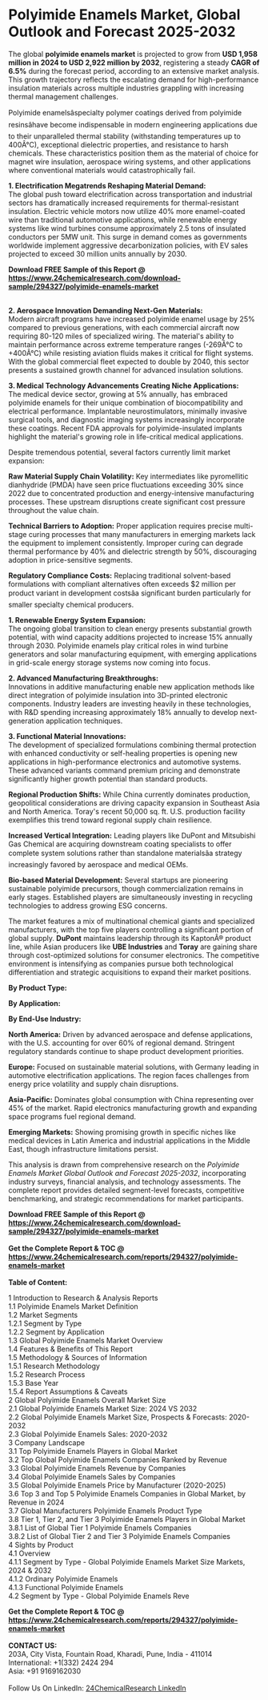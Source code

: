 <h1>Polyimide Enamels Market, Global Outlook and Forecast 2025-2032</h1><p>The global <strong>polyimide enamels market</strong> is projected to grow from <strong>USD 1,958 million in 2024 to USD 2,922 million by 2032</strong>, registering a steady <strong>CAGR of 6.5%</strong> during the forecast period, according to an extensive market analysis. This growth trajectory reflects the escalating demand for high-performance insulation materials across multiple industries grappling with increasing thermal management challenges.</p><p>Polyimide enamelsâspecialty polymer coatings derived from polyimide resinsâhave become indispensable in modern engineering applications due to their unparalleled thermal stability (withstanding temperatures up to 400Â°C), exceptional dielectric properties, and resistance to harsh chemicals. These characteristics position them as the material of choice for magnet wire insulation, aerospace wiring systems, and other applications where conventional materials would catastrophically fail.</p><p><strong>1. Electrification Megatrends Reshaping Material Demand:</strong><br>
The global push toward electrification across transportation and industrial sectors has dramatically increased requirements for thermal-resistant insulation. Electric vehicle motors now utilize 40% more enamel-coated wire than traditional automotive applications, while renewable energy systems like wind turbines consume approximately 2.5 tons of insulated conductors per 5MW unit. This surge in demand comes as governments worldwide implement aggressive decarbonization policies, with EV sales projected to exceed 30 million units annually by 2030.</p><div><b>Download FREE Sample of this Report @ 
            <a href="https://www.24chemicalresearch.com/download-sample/294327/polyimide-enamels-market">
            https://www.24chemicalresearch.com/download-sample/294327/polyimide-enamels-market</a></b></div><br><p><strong>2. Aerospace Innovation Demanding Next-Gen Materials:</strong><br>
Modern aircraft programs have increased polyimide enamel usage by 25% compared to previous generations, with each commercial aircraft now requiring 80-120 miles of specialized wiring. The material's ability to maintain performance across extreme temperature ranges (-269Â°C to +400Â°C) while resisting aviation fluids makes it critical for flight systems. With the global commercial fleet expected to double by 2040, this sector presents a sustained growth channel for advanced insulation solutions.</p><p><strong>3. Medical Technology Advancements Creating Niche Applications:</strong><br>
The medical device sector, growing at 5% annually, has embraced polyimide enamels for their unique combination of biocompatibility and electrical performance. Implantable neurostimulators, minimally invasive surgical tools, and diagnostic imaging systems increasingly incorporate these coatings. Recent FDA approvals for polyimide-insulated implants highlight the material's growing role in life-critical medical applications.</p><p>Despite tremendous potential, several factors currently limit market expansion:</p><p><strong>Raw Material Supply Chain Volatility:</strong> Key intermediates like pyromellitic dianhydride (PMDA) have seen price fluctuations exceeding 30% since 2022 due to concentrated production and energy-intensive manufacturing processes. These upstream disruptions create significant cost pressure throughout the value chain.</p><p><strong>Technical Barriers to Adoption:</strong> Proper application requires precise multi-stage curing processes that many manufacturers in emerging markets lack the equipment to implement consistently. Improper curing can degrade thermal performance by 40% and dielectric strength by 50%, discouraging adoption in price-sensitive segments.</p><p><strong>Regulatory Compliance Costs:</strong> Replacing traditional solvent-based formulations with compliant alternatives often exceeds $2 million per product variant in development costsâa significant burden particularly for smaller specialty chemical producers.</p><p><strong>1. Renewable Energy System Expansion:</strong><br>
The ongoing global transition to clean energy presents substantial growth potential, with wind capacity additions projected to increase 15% annually through 2030. Polyimide enamels play critical roles in wind turbine generators and solar manufacturing equipment, with emerging applications in grid-scale energy storage systems now coming into focus.</p><p><strong>2. Advanced Manufacturing Breakthroughs:</strong><br>
Innovations in additive manufacturing enable new application methods like direct integration of polyimide insulation into 3D-printed electronic components. Industry leaders are investing heavily in these technologies, with R&amp;D spending increasing approximately 18% annually to develop next-generation application techniques.</p><p><strong>3. Functional Material Innovations:</strong><br>
The development of specialized formulations combining thermal protection with enhanced conductivity or self-healing properties is opening new applications in high-performance electronics and automotive systems. These advanced variants command premium pricing and demonstrate significantly higher growth potential than standard products.</p><p><strong>Regional Production Shifts:</strong> While China currently dominates production, geopolitical considerations are driving capacity expansion in Southeast Asia and North America. Toray's recent 50,000 sq. ft. U.S. production facility exemplifies this trend toward regional supply chain resilience.</p><p><strong>Increased Vertical Integration:</strong> Leading players like DuPont and Mitsubishi Gas Chemical are acquiring downstream coating specialists to offer complete system solutions rather than standalone materialsâa strategy increasingly favored by aerospace and medical OEMs.</p><p><strong>Bio-based Material Development:</strong> Several startups are pioneering sustainable polyimide precursors, though commercialization remains in early stages. Established players are simultaneously investing in recycling technologies to address growing ESG concerns.</p><p>The market features a mix of multinational chemical giants and specialized manufacturers, with the top five players controlling a significant portion of global supply. <strong>DuPont</strong> maintains leadership through its KaptonÂ® product line, while Asian producers like <strong>UBE Industries</strong> and <strong>Toray</strong> are gaining share through cost-optimized solutions for consumer electronics. The competitive environment is intensifying as companies pursue both technological differentiation and strategic acquisitions to expand their market positions.</p><p><strong>By Product Type:</strong></p><p><strong>By Application:</strong></p><p><strong>By End-Use Industry:</strong></p><p><strong>North America:</strong> Driven by advanced aerospace and defense applications, with the U.S. accounting for over 60% of regional demand. Stringent regulatory standards continue to shape product development priorities.</p><p><strong>Europe:</strong> Focused on sustainable material solutions, with Germany leading in automotive electrification applications. The region faces challenges from energy price volatility and supply chain disruptions.</p><p><strong>Asia-Pacific:</strong> Dominates global consumption with China representing over 45% of the market. Rapid electronics manufacturing growth and expanding space programs fuel regional demand.</p><p><strong>Emerging Markets:</strong> Showing promising growth in specific niches like medical devices in Latin America and industrial applications in the Middle East, though infrastructure limitations persist.</p><p>This analysis is drawn from comprehensive research on the <em>Polyimide Enamels Market Global Outlook and Forecast 2025-2032</em>, incorporating industry surveys, financial analysis, and technology assessments. The complete report provides detailed segment-level forecasts, competitive benchmarking, and strategic recommendations for market participants.</p><div><b>Download FREE Sample of this Report @ 
            <a href="https://www.24chemicalresearch.com/download-sample/294327/polyimide-enamels-market">
            https://www.24chemicalresearch.com/download-sample/294327/polyimide-enamels-market</a></b></div><br><div><b>Get the Complete Report & TOC @ 
            <a href="https://www.24chemicalresearch.com/reports/294327/polyimide-enamels-market">
            https://www.24chemicalresearch.com/reports/294327/polyimide-enamels-market</a></b></div><br>
            <b>Table of Content:</b><p>1 Introduction to Research & Analysis Reports<br />
 1.1 Polyimide Enamels Market Definition<br />
 1.2 Market Segments<br />
 1.2.1 Segment by Type<br />
 1.2.2 Segment by Application<br />
 1.3 Global Polyimide Enamels Market Overview<br />
 1.4 Features & Benefits of This Report<br />
 1.5 Methodology & Sources of Information<br />
 1.5.1 Research Methodology<br />
 1.5.2 Research Process<br />
 1.5.3 Base Year<br />
 1.5.4 Report Assumptions & Caveats<br />
2 Global Polyimide Enamels Overall Market Size<br />
 2.1 Global Polyimide Enamels Market Size: 2024 VS 2032<br />
 2.2 Global Polyimide Enamels Market Size, Prospects & Forecasts: 2020-2032<br />
 2.3 Global Polyimide Enamels Sales: 2020-2032<br />
3 Company Landscape<br />
 3.1 Top Polyimide Enamels Players in Global Market<br />
 3.2 Top Global Polyimide Enamels Companies Ranked by Revenue<br />
 3.3 Global Polyimide Enamels Revenue by Companies<br />
 3.4 Global Polyimide Enamels Sales by Companies<br />
 3.5 Global Polyimide Enamels Price by Manufacturer (2020-2025)<br />
 3.6 Top 3 and Top 5 Polyimide Enamels Companies in Global Market, by Revenue in 2024<br />
 3.7 Global Manufacturers Polyimide Enamels Product Type<br />
 3.8 Tier 1, Tier 2, and Tier 3 Polyimide Enamels Players in Global Market<br />
 3.8.1 List of Global Tier 1 Polyimide Enamels Companies<br />
 3.8.2 List of Global Tier 2 and Tier 3 Polyimide Enamels Companies<br />
4 Sights by Product<br />
 4.1 Overview<br />
 4.1.1 Segment by Type - Global Polyimide Enamels Market Size Markets, 2024 & 2032<br />
 4.1.2 Ordinary Polyimide Enamels<br />
 4.1.3 Functional Polyimide Enamels<br />
 4.2 Segment by Type - Global Polyimide Enamels Reve</p><div><b>Get the Complete Report & TOC @ 
            <a href="https://www.24chemicalresearch.com/reports/294327/polyimide-enamels-market">
            https://www.24chemicalresearch.com/reports/294327/polyimide-enamels-market</a></b></div><br><b>CONTACT US:</b><br>
            203A, City Vista, Fountain Road, Kharadi, Pune, India - 411014<br>
            International: +1(332) 2424 294<br>
            Asia: +91 9169162030 <br><br>
            Follow Us On LinkedIn: <a href="https://www.linkedin.com/company/24chemicalresearch/">24ChemicalResearch LinkedIn</a>